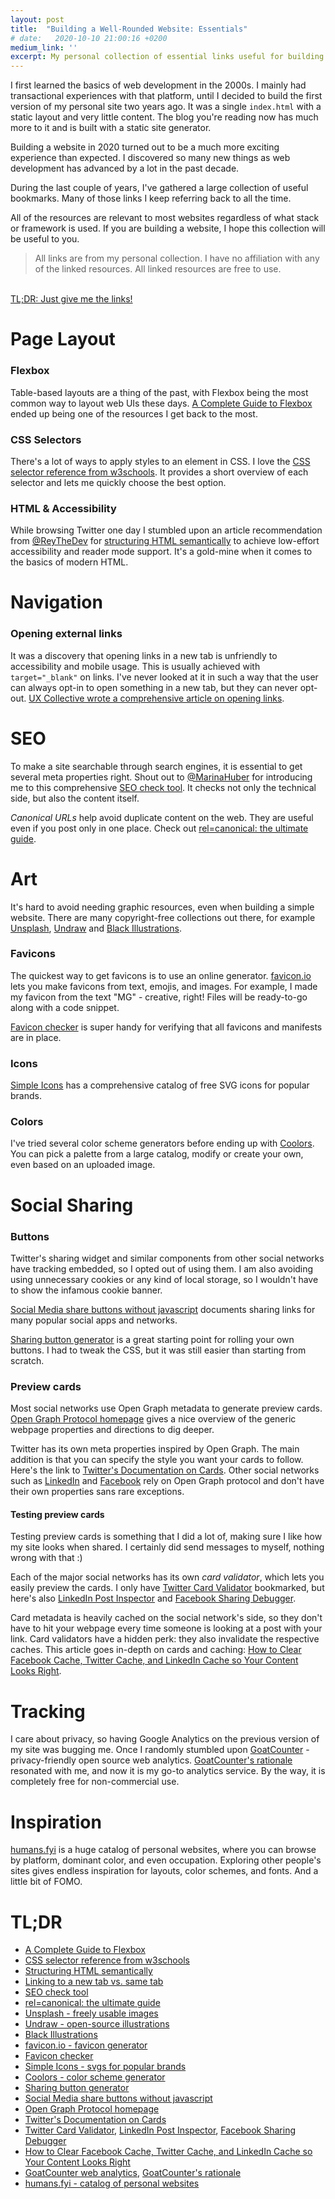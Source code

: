 ```yaml
---
layout: post
title:  "Building a Well-Rounded Website: Essentials"
# date:   2020-10-10 21:00:16 +0200
medium_link: ''
excerpt: My personal collection of essential links useful for building a well-rounded website, regardless of the stack. During the last two years, I've gathered 20+ resources that I regularly get back to, and I'm hoping this list will help others who are following a similar path. 
---
```


I first learned the basics of web development in the 2000s. I mainly had transactional experiences with that platform, 
until I decided to build the first version of my personal site two years ago. It was a single `index.html` with a static layout and very little content.
The blog you're reading now has much more to it and is built with a static site generator. 

Building a website in 2020 turned out to be a much more exciting experience than expected. 
I discovered so many new things as web development has advanced by a lot in the past decade.

During the last couple of years, I've gathered a large collection of useful bookmarks. 
Many of those links I keep referring back to all the time. 

All of the resources are relevant to most websites regardless of what stack or framework is used.
If you are building a website, I hope this collection will be useful to you.

> All links are from my personal collection. I have no affiliation with any of the linked resources. 
All linked resources are free to use. 

<br>
<a href="#tldr">TL;DR: Just give me the links!</a>

# Page Layout

### Flexbox

Table-based layouts are a thing of the past, with Flexbox being the most common way to layout web UIs these days. 
[A Complete Guide to Flexbox](https://css-tricks.com/snippets/css/a-guide-to-flexbox/) ended up being one of the resources I get back to the most. 

### CSS Selectors

There's a lot of ways to apply styles to an element in CSS. 
I love the [CSS selector reference from w3schools](https://www.w3schools.com/cssref/css_selectors.asp). It provides a short overview of each selector and lets me quickly choose the best option. 

### HTML & Accessibility

While browsing Twitter one day I stumbled upon an article recommendation from [@ReyTheDev](https://twitter.com/ReyTheDev/status/1294148221992935424) for [structuring HTML semantically](https://developer.mozilla.org/en-US/docs/Learn/Accessibility/HTML) to achieve low-effort accessibility and reader mode support. 
It's a gold-mine when it comes to the basics of modern HTML.

# Navigation

### Opening external links

It was a discovery that opening links in a new tab is unfriendly to accessibility and mobile usage. 
This is usually achieved with `target="_blank"` on links. 
I've never looked at it in such a way that the user can always opt-in to open something in a new tab, but they can never opt-out. 
[UX Collective wrote a comprehensive article on opening links](https://uxdesign.cc/linking-to-a-new-tab-vs-same-tab-f88b495d2187).

# SEO

To make a site searchable through search engines, it is essential to get several meta properties right. 
Shout out to [@MarinaHuber](https://twitter.com/SerinnahHuber) for introducing me to this comprehensive [SEO check tool](https://www.seobility.net/en/seocheck/). It checks not only the technical side, but also the content itself.

_Canonical URLs_ help avoid duplicate content on the web. They are useful even if you post only in one place. Check out [rel=canonical: the ultimate guide](https://yoast.com/rel-canonical/).

# Art 

It's hard to avoid needing graphic resources, even when building a simple website. 
There are many copyright-free collections out there, for example [Unsplash](https://unsplash.com), [Undraw](https://undraw.co/illustrations) and [Black Illustrations](https://www.blackillustrations.com). 

### Favicons

The quickest way to get favicons is to use an online generator. 
[favicon.io](https://favicon.io) lets you make favicons from text, emojis, and images. For example, I made my favicon from the text "MG" - creative, right! 
Files will be ready-to-go along with a code snippet. 

[Favicon checker](https://realfavicongenerator.net/favicon_checker) is super handy for verifying that all favicons and manifests are in place. 

### Icons

[Simple Icons](http://simpleicons.org) has a comprehensive catalog of free SVG icons for popular brands. 

### Colors

I've tried several color scheme generators before ending up with [Coolors](https://coolors.co). 
You can pick a palette from a large catalog, modify or create your own, even based on an uploaded image. 

# Social Sharing 

### Buttons

Twitter's sharing widget and similar components from other social networks have tracking embedded, so I opted out of using them. 
I am also avoiding using unnecessary cookies or any kind of local storage, so I wouldn't have to show the infamous cookie banner.

[Social Media share buttons without javascript](https://www.ahmad-osman.com/en/blogs/social-media-share-without-javascript/) documents sharing links for many popular social apps and networks. 

[Sharing button generator](https://sharingbuttons.io) is a great starting point for rolling your own buttons. 
I had to tweak the CSS, but it was still easier than starting from scratch. 

### Preview cards

Most social networks use Open Graph metadata to generate preview cards. 
[Open Graph Protocol homepage](https://ogp.me) gives a nice overview of the generic webpage properties and directions to dig deeper. 

Twitter has its own meta properties inspired by Open Graph. The main addition is that you can specify the style you want your cards to follow.
Here's the link to [Twitter's Documentation on Cards](https://developer.twitter.com/en/docs/tweets/optimize-with-cards/guides/getting-started). Other social networks such as [LinkedIn](https://www.linkedin.com/help/linkedin/answer/46687/making-your-website-shareable-on-linkedin?lang=en) and [Facebook](https://developers.facebook.com/docs/sharing/webmasters/) rely on Open Graph protocol and don't have their own properties sans rare exceptions. 

#### Testing preview cards

Testing preview cards is something that I did a lot of, making sure I like how my site looks when shared. 
I certainly did send messages to myself, nothing wrong with that :)

Each of the major social networks has its own _card validator_, which lets you easily preview the cards. I only have [Twitter Card Validator](https://cards-dev.twitter.com/validator) bookmarked, but here's also [LinkedIn Post Inspector](https://www.linkedin.com/post-inspector/) and [Facebook Sharing Debugger](https://developers.facebook.com/tools/debug/).

Card metadata is heavily cached on the social network's side, so they don't have to hit your webpage every time someone is looking at a post with your link. 
Card validators have a hidden perk: they also invalidate the respective caches.
This article goes in-depth on cards and caching: [How to Clear Facebook Cache, Twitter Cache, and LinkedIn Cache so Your Content Looks Right](https://www.socialmediaexaminer.com/how-to-clear-facebook-cache-twitter-cache-linkedin-cache/).

# Tracking

I care about privacy, so having Google Analytics on the previous version of my site was bugging me. 
Once I randomly stumbled upon [GoatCounter](https://www.goatcounter.com) - privacy-friendly open source web analytics.
[GoatCounter's rationale](https://github.com/zgoat/goatcounter/blob/master/docs/rationale.markdown) resonated with me, and now it is my go-to analytics service. By the way, it is completely free for non-commercial use. 

# Inspiration

[humans.fyi](https://humans.fyi) is a huge catalog of personal websites, where you can browse by platform, dominant color, and even occupation. Exploring other people's sites gives endless inspiration for layouts, color schemes, and fonts. And a little bit of FOMO.

<a name="tldr"></a> 
# TL;DR 

  - [A Complete Guide to Flexbox](https://css-tricks.com/snippets/css/a-guide-to-flexbox/)
  - [CSS selector reference from w3schools](https://www.w3schools.com/cssref/css_selectors.asp)
  - [Structuring HTML semantically](https://developer.mozilla.org/en-US/docs/Learn/Accessibility/HTML)
  - [Linking to a new tab vs. same tab](https://uxdesign.cc/linking-to-a-new-tab-vs-same-tab-f88b495d2187)
  - [SEO check tool](https://www.seobility.net/en/seocheck/)
  - [rel=canonical: the ultimate guide](https://yoast.com/rel-canonical/)
  - [Unsplash - freely usable images](https://unsplash.com) 
  - [Undraw - open-source illustrations](https://undraw.co/illustrations)
  - [Black Illustrations](https://www.blackillustrations.com)
  - [favicon.io - favicon generator](https://favicon.io)
  - [Favicon checker](https://realfavicongenerator.net/favicon_checker)
  - [Simple Icons - svgs for popular brands](http://simpleicons.org)
  - [Coolors - color scheme generator](https://coolors.co)
  - [Sharing button generator](https://sharingbuttons.io)
  - [Social Media share buttons without javascript](https://www.ahmad-osman.com/en/blogs/social-media-share-without-javascript/)
  - [Open Graph Protocol homepage](https://ogp.me)
  - [Twitter's Documentation on Cards](https://developer.twitter.com/en/docs/tweets/optimize-with-cards/guides/getting-started)
  - [Twitter Card Validator](https://cards-dev.twitter.com/validator), [LinkedIn Post Inspector](https://www.linkedin.com/post-inspector/), [Facebook Sharing Debugger](https://developers.facebook.com/tools/debug/)
  - [How to Clear Facebook Cache, Twitter Cache, and LinkedIn Cache so Your Content Looks Right](https://www.socialmediaexaminer.com/how-to-clear-facebook-cache-twitter-cache-linkedin-cache/)
  - [GoatCounter web analytics](https://www.goatcounter.com), [GoatCounter's rationale](https://github.com/zgoat/goatcounter/blob/master/docs/rationale.markdown)
  - [humans.fyi - catalog of personal websites](https://humans.fyi)
